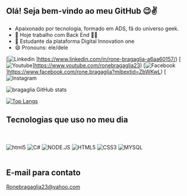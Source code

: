 ## Olá! Seja bem-vindo ao meu GitHub 😉✌️
- Apaixonado por tecnologia, formado em ADS, fã do universo geek.
- 🔭 Hoje trabalho com Back End 👨‍💻
- 🌱 Estudante da plataforma Digital Innovation one
- 😄 Pronouns: ele/dele



[![Linkedin](https://img.shields.io/badge/LinkedIn-0077B5?style=for-the-badge&logo=linkedin&logoColor=white) ]https://www.linkedin.com/in/rone-bragaglia-a6aa60157/)
[![Youtube](https://img.shields.io/badge/YouTube-FF0000?style=for-the-badge&logo=youtube&logoColor=white)]https://www.youtube.com/ronebragaglia23)
[![Facebook](https://img.shields.io/badge/Facebook-1877F2?style=for-the-badge&logo=facebook&logoColor=white)]https://www.facebook.com/rone.bragaglia?mibextid=ZbWKwL)
[![Instagram](https://img.shields.io/badge/Instagram-E4405F?style=for-the-badge&logo=instagram&logoColor=white)


![bragaglia GitHub stats](https://github-readme-stats.vercel.app/api?username=Ronbragaglia&show_icons=true&theme=dracula)

[![Top Langs](https://github-readme-stats.vercel.app/api/top-langs/?username=Ronbragaglia)](https://github.com/Ronbragaglia/github-readme-stats)

## Tecnologias que uso no meu dia
</div><br/>

<div style="display: inline_block"><br/>
<img align="center" alt="html5" src="https://img.shields.io/badge/JavaScript-F7DF1E?style=for-the-badge&logo=javascript&logoColor=black" />
<img align="center" alt="C#" src=https://img.shields.io/badge/C%23-239120?style=for-the-badge&logo=c-sharp&logoColor=white />
<img align="center" alt="NODE.JS" src=https://img.shields.io/badge/Node.js-43853D?style=for-the-badge&logo=node.js&logoColor=white />
<img align="center" alt="HTML5" src=https://img.shields.io/badge/HTML5-E34F26?style=for-the-badge&logo=html5&logoColor=white />
<img align="center" alt="CSS3" src=https://img.shields.io/badge/CSS3-1572B6?style=for-the-badge&logo=css3&logoColor=white />
<img align="center" alt="MYSQL" src=https://img.shields.io/badge/MySQL-00000F?style=for-the-badge&logo=mysql&logoColor=white />
</div><br/>


## E-mail para contato
Ronebragaglia23@yahoo.com


